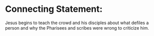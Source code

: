 
# Connecting Statement:
Jesus begins to teach the crowd and his disciples about what defiles a person and why the Pharisees and scribes were wrong to criticize him.